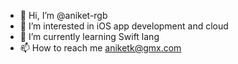 - 👋 Hi, I’m @aniket-rgb
- 👀 I’m interested in iOS app development and cloud
- 🌱 I’m currently learning Swift lang
- 📫 How to reach me aniketk@gmx.com

<!---
aniket-rgb/aniket-rgb is a ✨ special ✨ repository because its `README.md` (this file) appears on your GitHub profile.
You can click the Preview link to take a look at your changes.
--->
